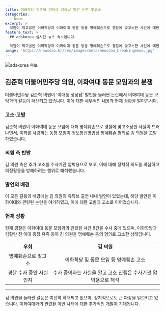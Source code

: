 ```yaml
---
title: 이화학당 김준혁 이대생 성상납 발언 논란 맞고소
categories:
  - News
excerpt: >
  의원이 학교법인 이화학당과 이화여대 동문 등을 명예훼손으로 경찰에 맞고소한 사건에 대한 상황입니다. 김준혁 민주당 의원은 수사 중인 사안임에도 불구하고 추가로 고발당한 것은 압박용이라 주장했습니다. 이화를 사랑하는 동창 모임도 정보통신망법상 명예훼손 혐의로 고발했고, 김 의원은 이를 정치적 의도를 의심하며 의정활동 방해로 해석했습니다. 고발 취지는 김 의원의 발언이 학교와 총장, 학생의 명예를 훼손했다는 것입니다. 언론에서는 이 사건의 당사자들 간 갈등이 심화되고 있는 상황입니다.
feature_text: >
  ## adskorea 실시간 뉴스 속보입니다.

  의원이 학교법인 이화학당과 이화여대 동문 등을 명예훼손으로 경찰에 맞고소한 사건에 대한 상황입니다. 김준혁 민주당 의원은 수사 중인 사안임에도 불구하고 추가로 고발당한 것은 압박용이라 주장했습니다. 이화를 사랑하는 동창 모임도 정보통신망법상 명예훼손 혐의로 고발했고, 김 의원은 이를 정치적 의도를 의심하며 의정활동 방해로 해석했습니다. 고발 취지는 김 의원의 발언이 학교와 총장, 학생의 명예를 훼손했다는 것입니다. 언론에서는 이 사건의 당사자들 간 갈등이 심화되고 있는 상황입니다.
image: 'https://newsdao.kr/res/images/meta/newsdao_breakingnews.jpg'
---
```


<p><img src="https://newsdao.kr/res/images/meta/newsdao_breakingnews.jpg" alt="adskorea 속보" /></p>

<h2 data-ke-size="size26">김준혁 더불어민주당 의원, 이화여대 동문 모임과의 분쟁</h2>

<p data-ke-size="size16">더불어민주당 김준혁 의원이 '이대생 성상납' 발언을 둘러싼 논란에서 이화여대 동문 모임과의 갈등이 확산되고 있습니다. 이에 대한 세부적인 내용과 현재 상황을 알아봅시다.</p>

<h3>고소·고발</h3>

<p data-ke-size="size16">김준혁 의원이 이화여대 동문 모임에 대해 명예훼손으로 경찰에 맞고소당한 사실이 드러나면서, 이화를 사랑하는 동창 모임이 정보통신망법상 명예훼손 혐의로 김 의원을 고발하였습니다.</p>

<h3>의원 측 반발</h3>

<p data-ke-size="size16">김 의원 측은 추가 고소를 수사기관 압박용으로 보고, 이에 대해 정치적 의도를 의심하고 의정활동을 방해하려는 행위로 해석했습니다.</p>

<h3>발언의 배경</h3>

<p data-ke-size="size16">이 모든 갈등의 배경에는 김 의원의 유튜브 출연 내내 발언이 있었는데, 해당 발언은 이화여대와 관련된 논란을 야기하였고, 이에 대한 고발과 고소로 이어졌습니다.</p>

<h3>현재 상황</h3>

<p data-ke-size="size16">현재 경찰은 이화여대 동문 모임과의 관련된 사건 8건을 수사 중에 있으며, 이화학당과 김활란 전 이대 총장 유족 등이 김 의원을 명예훼손 등의 혐의로 고소한 상태입니다.</p>

<table>
    <tbody>
        <tr>
            <td style="text-align: center; height: 17px;"><b>우회</b></td>
            <td style="text-align: center; height: 17px;"><b>김 의원</b></td>
        </tr>
        <tr>
            <td style="text-align: center; height: 17px;">명예훼손으로 맞고소</td>
            <td style="text-align: center; height: 17px;">이화학당 및 동문 모임 등 명예훼손 고소</td>
        </tr>
        <tr>
            <td style="text-align: center; height: 17px;">경찰 수사 중인 사실 인지</td>
            <td style="text-align: center; height: 17px;">수사 중이라는 사실을 알고 고소 진행은 수사기관 압박용으로 해석</td>
        </tr>
    </tbody>
</table>

<hr>

<p data-ke-size="size16">김 의원을 둘러싼 갈등은 여전히 확대되고 있으며, 정치적으로도 큰 파장을 일으키고 있습니다. 이화여대와의 관련된 이번 사태에 대한 추가적인 개발이 기대됩니다.</p>

